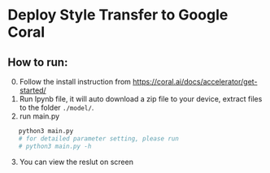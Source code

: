 # Deploy Style Transfer to Google Coral

## How to run:
0. Follow the install instruction from https://coral.ai/docs/accelerator/get-started/
1. Run Ipynb file, it will auto download a zip file to your device, extract files to the folder `./model/`. 
2. run main.py
```bash
   python3 main.py
   # for detailed parameter setting, please run 
   # python3 main.py -h
```
3. You can view the reslut on screen

